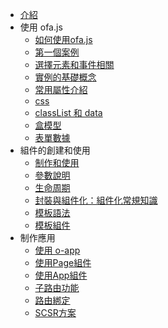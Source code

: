 - [介紹](./introduce.md)
- 使用 ofa.js
  - [如何使用ofa.js](./get-started/index.md)
  - [第一個案例](./get-started/hello-world.md)
  - [選擇元素和事件相關](./get-started/elements-and-events.md)
  - [實例的基礎概念](./get-started/basic-concept.md)
  - [常用屬性介紹](./get-started/common-properties.md)
  - [css](./get-started/css.md)
  - [classList 和 data](./get-started/classlist-and-data.md)
  - [盒模型](./get-started/box-model.md)
  - [表單數據](./get-started/formdata.md)
- 組件的創建和使用
  - [制作和使用](./create-component/index.md)
  - [參數說明](./create-component/parameter-description.md)
  - [生命周期](./create-component/life-cycle.md)
  - [封裝與組件化：組件化常規知識](./create-component/web-components.md)
  - [模板語法](./create-component/template-syntax.md)
  - [模板組件](./create-component/template-component.md)
- 制作應用
  - [使用 o-app](./create-app/index.md)
  - [使用Page組件](./create-app/page.md)
  - [使用App組件](./create-app/app.md)
  - [子路由功能](./create-app/subrouting.md)
  - [路由綁定](./create-app/o-router.md)
  - [SCSR方案](./create-app/scsr.md)
<!-- - 其他
  - [數據共享](./others/data-sharing.md)
  - [ofa.js和微前端](./others/about-micro-frontend.md) -->


